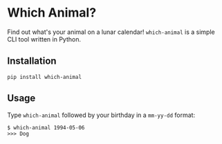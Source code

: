 # Which Animal?
Find out what's your animal on a lunar calendar!
`which-animal` is a simple CLI tool written in Python.

## Installation
```shell
pip install which-animal
```

## Usage
Type `which-animal` followed by your birthday in a `mm-yy-dd` format:
```shell
$ which-animal 1994-05-06
>>> Dog
```
